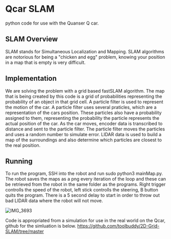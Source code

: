 # Qcar SLAM
python code for use with the Quanser Q car.

## SLAM Overview
SLAM stands for Simultaneous Localization and Mapping. SLAM algorithms are notorious for being a "chicken and egg" problem, knowing your position in a map that is empty is very difficult.  

## Implementation
We are solving the problem with a grid based fastSLAM algorithm. The map that is being created by this code is a grid of probabilities representing the probability of an object in that grid cell. A particle filter is used to represent the motion of the car. A particle filter uses several praticles, which are a representation of the cars position. These particles also have a probability assigned to them, representing the probability the particle represents the actual position of the car. As the car moves, encoder data is transcribed to distance and sent to the particle filter. The particle filter moves the particles and uses a random number to simulate error. LIDAR data is used to build a map of the surroundings and also determine which particles are closest to the real position.

## Running
To run the program, SSH into the robot and run sudo python3 mainMap.py. The robot saves the maps as a png every iteration of the loop and these can be retrieved from the robot in the same folder as the programs. Right trigger controlls the speed of the robot, left stick controlls the steering, B button quits the program. There is a 5 second delay to start in order to throw out bad LIDAR data where the robot will not move.

![IMG_3693](https://github.com/DanielMiamiU/Qcar/assets/118695934/a79d6516-02a3-4496-8bfb-5306524690a5)


Code is appropriated from a simulation for use in the real world on the Qcar, github for the simluation is below.
https://github.com/toolbuddy/2D-Grid-SLAM/tree/master

